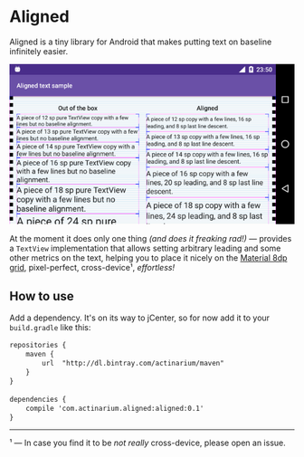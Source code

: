 # Aligned

Aligned is a tiny library for Android that makes putting text on baseline infinitely easier.

![Aligned](https://github.com/Actinarium/Aligned/blob/master/images/sample.png)

At the moment it does only one thing _(and does it freaking rad!)_ — provides a `TextView` implementation that allows
setting arbitrary leading and some other metrics on the text, helping you to place it nicely on the
[Material 8dp grid][mdspec], pixel-perfect, cross-device¹, _effortless!_

## How to use

Add a dependency. It's on its way to jCenter, so for now add it to your `build.gradle` like this:

```
repositories {
    maven {
        url  "http://dl.bintray.com/actinarium/maven"
    }
}

dependencies {
    compile 'com.actinarium.aligned:aligned:0.1'
}
```




---
¹ — In case you find it to be _not really_ cross-device, please open an issue.

[mdspec]: http://www.google.com/design/spec/layout/metrics-keylines.html